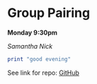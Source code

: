 # Group Pairing

**Monday 9:30pm**

*Samantha*
*Nick*

```ruby
print "good evening"


```

See link for repo: [GitHub](https://github.com/samanthacooks/phase-0-gps-1)